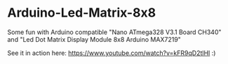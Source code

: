 # Arduino-Led-Matrix-8x8
Some fun with Arduino compatible "Nano ATmega328 V3.1 Board CH340" and "Led Dot Matrix Display Module 8x8 Arduino MAX7219"

See it in action here: https://www.youtube.com/watch?v=kFR9qD2tlHI :)
